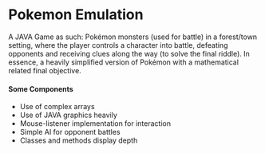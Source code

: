 # Pokemon Emulation

A JAVA Game as such: Pokémon monsters (used for battle) in a forest/town setting, where the player controls a character into battle, defeating opponents and receiving clues along the way (to solve the final riddle). In essence, a heavily simplified version of Pokémon with a mathematical related final objective.

#### Some Components

- Use of complex arrays
- Use of JAVA graphics heavily 
- Mouse-listener implementation for interaction
- Simple AI for opponent battles 
- Classes and methods display depth 

